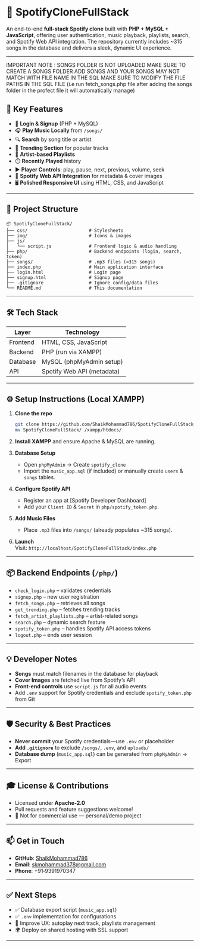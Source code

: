 
# 🎵 SpotifyCloneFullStack

An end-to-end **full-stack Spotify clone** built with **PHP + MySQL + JavaScript**, offering user authentication, music playback, playlists, search, and Spotify Web API integration. The repository currently includes ~315 songs in the database and delivers a sleek, dynamic UI experience.

---

IMPORTANT NOTE : SONGS FOLDER IS NOT UPLOADED MAKE SURE TO CREATE A SONGS FOLDER ADD SONGS AND YOUR SONGS MAY NOT MATCH WITH FILE NAME IN THE SQL MAKE SURE TO MODIFY THE FILE PATHS IN THE SQL FILE (i.e run fetch_songs.php file after adding the songs folder in the profect file it will automatically manage) 

## 🚀 Key Features

- 🔐 **Login & Signup** (PHP + MySQL)
- 🎧 **Play Music Locally** from `/songs/`
- 🔍 **Search** by song title or artist
- 🌟 **Trending Section** for popular tracks
- 👤 **Artist-based Playlists**
- ⏱️ **Recently Played** history
- ▶️ **Player Controls**: play, pause, next, previous, volume, seek
- 💫 **Spotify Web API Integration** for metadata & cover images
- 🖥️ **Polished Responsive UI** using HTML, CSS, and JavaScript

---

## 📁 Project Structure

```
📦 SpotifyCloneFullStack/
├── css/                       # Stylesheets
├── img/                       # Icons & images
├── js/
│   └── script.js              # Frontend logic & audio handling
├── php/                       # Backend endpoints (login, search, token)
├── songs/                     # .mp3 files (≈315 songs)
├── index.php                  # Main application interface
├── login.html                 # Login page
├── signup.html                # Signup page
├── .gitignore                 # Ignore config/data files
└── README.md                  # This documentation
```

---

## 🛠️ Tech Stack

| Layer        | Technology                      |
|--------------|----------------------------------|
| Frontend     | HTML, CSS, JavaScript           |
| Backend      | PHP (run via XAMPP)             |
| Database     | MySQL (phpMyAdmin setup)        |
| API          | Spotify Web API (metadata)      |

---

## ⚙️ Setup Instructions (Local XAMPP)

1. **Clone the repo**  
   ```bash
   git clone https://github.com/ShaikMohammad786/SpotifyCloneFullStack.git
   mv SpotifyCloneFullStack/ /xampp/htdocs/
   ```

2. **Install XAMPP** and ensure Apache & MySQL are running.

3. **Database Setup**  
   - Open `phpMyAdmin` → Create `spotify_clone`  
   - Import the `music_app.sql` (if included) or manually create `users` & `songs` tables.

4. **Configure Spotify API**  
   - Register an app at [Spotify Developer Dashboard]
   - Add your `Client ID` & `Secret` in `php/spotify_token.php`.

5. **Add Music Files**  
   - Place `.mp3` files into `/songs/` (already populates ~315 songs).

6. **Launch**  
   Visit: `http://localhost/SpotifyCloneFullStack/index.php`

---

## 📦 Backend Endpoints (`/php/`)

- `check_login.php` – validates credentials  
- `signup.php` – new user registration  
- `fetch_songs.php` – retrieves all songs  
- `get_trending.php` – fetches trending tracks  
- `fetch_artist_playlists.php` – artist-related songs  
- `search.php` – dynamic search feature  
- `spotify_token.php` – handles Spotify API access tokens  
- `logout.php` – ends user session

---

## 💡 Developer Notes

- **Songs** must match filenames in the database for playback
- **Cover Images** are fetched live from Spotify’s API
- **Front-end controls** use `script.js` for all audio events
- Add `.env` support for Spotify credentials and exclude `spotify_token.php` from Git

---

## 🛡️ Security & Best Practices

- **Never commit** your Spotify credentials—use `.env` or placeholder
- **Add `.gitignore`** to exclude `/songs/`, `.env`, and `uploads/`
- **Database dump** (`music_app.sql`) can be generated from `phpMyAdmin` → Export

---

## 🎓 License & Contributions

- Licensed under **Apache-2.0**
- Pull requests and feature suggestions welcome!
- 🎵 Not for commercial use — personal/demo project

---

## 📫 Get in Touch

- **GitHub**: [ShaikMohammad786](https://github.com/ShaikMohammad786/SpotifyCloneFullStack)  
- **Email**: skmohammad378@gmail.com  
- **Phone**: +91‑9391970347

---

## ✅ Next Steps

- ✅ Database export script (`music_app.sql`)  
- ✅ `.env` implementation for configurations  
- 🔄 Improve UX: autoplay next track, playlists management  
- 🌍 Deploy on shared hosting with SSL support

---
